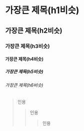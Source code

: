 # 가장큰 제목(h1비슷)
## 가장큰 제목(h2비슷)
### 가장큰 제목(h3비슷)
#### 가장큰 제목(h4비슷)
##### 가장큰 제목(h5비슷)
###### 가장큰 제목(h6비슷)

> 인용
> > 인용
> > > 인용
